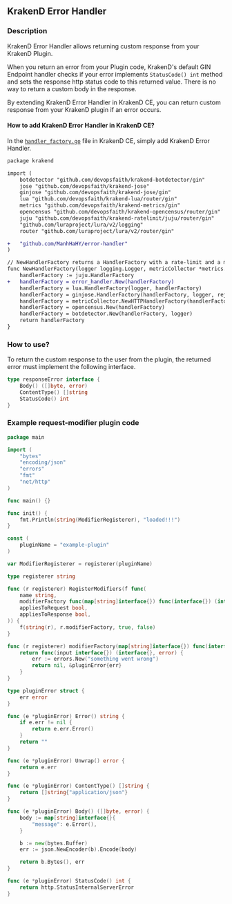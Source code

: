 ## KrakenD Error Handler

### Description

KrakenD Error Handler allows returning custom response from your KrakenD Plugin.

When you return an error from your Plugin code, KrakenD's default GIN Endpoint handler 
checks if your error implements `StatusCode() int` method and sets the response http status
code to this returned value. There is no way to return a custom body in the response.

By extending KrakenD Error Handler in KrakenD CE, you can return custom response from
your KrakenD plugin if an error occurs.

#### How to add KrakenD Error Handler in KrakenD CE?

In the [`handler_factory.go`](https://github.com/devopsfaith/krakend-ce/blob/9b45e9c3c515f53b624c229f434520d51b6ca456/handler_factory.go) 
file in KrakenD CE, simply add KrakenD Error Handler.

```diff
package krakend

import (
	botdetector "github.com/devopsfaith/krakend-botdetector/gin"
	jose "github.com/devopsfaith/krakend-jose"
	ginjose "github.com/devopsfaith/krakend-jose/gin"
	lua "github.com/devopsfaith/krakend-lua/router/gin"
	metrics "github.com/devopsfaith/krakend-metrics/gin"
	opencensus "github.com/devopsfaith/krakend-opencensus/router/gin"
	juju "github.com/devopsfaith/krakend-ratelimit/juju/router/gin"
	"github.com/luraproject/lura/v2/logging"
	router "github.com/luraproject/lura/v2/router/gin"

+	"github.com/ManhHaHY/error-handler"
)

// NewHandlerFactory returns a HandlerFactory with a rate-limit and a metrics collector middleware injected
func NewHandlerFactory(logger logging.Logger, metricCollector *metrics.Metrics, rejecter jose.RejecterFactory) router.HandlerFactory {
	handlerFactory := juju.HandlerFactory
+	handlerFactory = error_handler.New(handlerFactory)
	handlerFactory = lua.HandlerFactory(logger, handlerFactory)
	handlerFactory = ginjose.HandlerFactory(handlerFactory, logger, rejecter)
	handlerFactory = metricCollector.NewHTTPHandlerFactory(handlerFactory)
	handlerFactory = opencensus.New(handlerFactory)
	handlerFactory = botdetector.New(handlerFactory, logger)
	return handlerFactory
}
```

### How to use?

To return the custom response to the user from the plugin, the returned error must implement the following
interface.

```go
type responseError interface {
    Body() ([]byte, error)
    ContentType() []string
    StatusCode() int
}
```

### Example request-modifier plugin code

```go
package main

import (
	"bytes"
	"encoding/json"
	"errors"
	"fmt"
	"net/http"
)

func main() {}

func init() {
	fmt.Println(string(ModifierRegisterer), "loaded!!!")
}

const (
	pluginName = "example-plugin"
)

var ModifierRegisterer = registerer(pluginName)

type registerer string

func (r registerer) RegisterModifiers(f func(
	name string,
	modifierFactory func(map[string]interface{}) func(interface{}) (interface{}, error),
	appliesToRequest bool,
	appliesToResponse bool,
)) {
	f(string(r), r.modifierFactory, true, false)
}

func (r registerer) modifierFactory(map[string]interface{}) func(interface{}) (interface{}, error) {
	return func(input interface{}) (interface{}, error) {
		err := errors.New("something went wrong")
		return nil, &pluginError{err}
	}
}

type pluginError struct {
	err error
}

func (e *pluginError) Error() string {
	if e.err != nil {
		return e.err.Error()
	}
	return ""
}

func (e *pluginError) Unwrap() error {
	return e.err
}

func (e *pluginError) ContentType() []string {
	return []string{"application/json"}
}

func (e *pluginError) Body() ([]byte, error) {
	body := map[string]interface{}{
		"message": e.Error(),
	}

	b := new(bytes.Buffer)
	err := json.NewEncoder(b).Encode(body)

	return b.Bytes(), err
}

func (e *pluginError) StatusCode() int {
	return http.StatusInternalServerError
}
```
